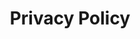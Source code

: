 ---
title: Privacy Policy
seo:
  page_description: "Read the Privacy Policy for the Alliance for Cancer Care Equity (ACCE). Learn how we collect, use, and protect your personal information."
  canonical_url:
  featured_image:
  featured_image_alt:
  author_twitter_handle:
  open_graph_type:
  no_index: false
content_blocks:
  - _bookshop_name: privacy/hero
    title: Privacy Policy
  - _bookshop_name: privacy
    terms_and_conditions:
      - heading: Our Commitment to Privacy
        description: >-
          <p>The Alliance for Cancer Care Equity (ACCE) is committed to protecting the privacy of our donors, volunteers, partners, and website visitors. This policy outlines how we collect, use, and safeguard your personal information.</p>
      - heading: Information We Collect
        description: >-
          <p>We may collect personal information when you make a donation, volunteer, sign up for our newsletter, or otherwise interact with us. This may include:</p>
          <ul>
            <li>Your name, address, email address, and phone number.</li>
            <li>Donation information, including payment details, which are processed securely by our payment partners.</li>
            <li>Information you provide in any communication with us.</li>
          </ul>
      - heading: How We Use Your Information
        description: >-
          <p>Your information is used to process donations, communicate with you, and keep you informed about our work. We do not sell or trade our mailing lists. We will only share your personal information if required by law or with your explicit consent.</p>
      - heading: Your Consent
        description: >-
          <p>By using our website and providing us with your personal information, you consent to the terms of our privacy policy. If you have any questions or concerns about your privacy, please contact us.</p>
---